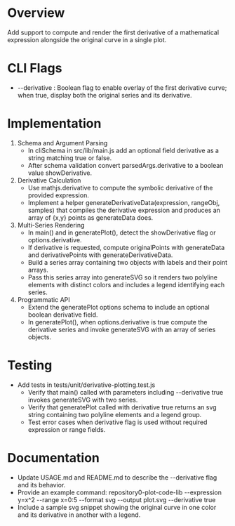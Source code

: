 # Overview
Add support to compute and render the first derivative of a mathematical expression alongside the original curve in a single plot.

# CLI Flags
- --derivative <true or false>: Boolean flag to enable overlay of the first derivative curve; when true, display both the original series and its derivative.

# Implementation
1. Schema and Argument Parsing
   * In cliSchema in src/lib/main.js add an optional field derivative as a string matching true or false.
   * After schema validation convert parsedArgs.derivative to a boolean value showDerivative.
2. Derivative Calculation
   * Use mathjs.derivative to compute the symbolic derivative of the provided expression.
   * Implement a helper generateDerivativeData(expression, rangeObj, samples) that compiles the derivative expression and produces an array of {x,y} points as generateData does.
3. Multi-Series Rendering
   * In main() and in generatePlot(), detect the showDerivative flag or options.derivative.
   * If derivative is requested, compute originalPoints with generateData and derivativePoints with generateDerivativeData.
   * Build a series array containing two objects with labels and their point arrays.
   * Pass this series array into generateSVG so it renders two polyline elements with distinct colors and includes a legend identifying each series.
4. Programmatic API
   * Extend the generatePlot options schema to include an optional boolean derivative field.
   * In generatePlot(), when options.derivative is true compute the derivative series and invoke generateSVG with an array of series objects.

# Testing
- Add tests in tests/unit/derivative-plotting.test.js
   * Verify that main() called with parameters including --derivative true invokes generateSVG with two series.
   * Verify that generatePlot called with derivative true returns an svg string containing two polyline elements and a legend group.
   * Test error cases when derivative flag is used without required expression or range fields.

# Documentation
- Update USAGE.md and README.md to describe the --derivative flag and its behavior.
- Provide an example command:
  repository0-plot-code-lib --expression y=x^2 --range x=0:5 --format svg --output plot.svg --derivative true
- Include a sample svg snippet showing the original curve in one color and its derivative in another with a legend.